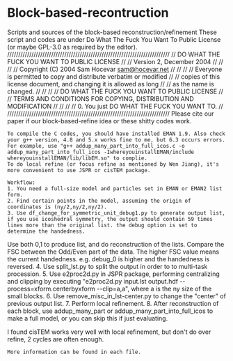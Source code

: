 # Block-based-recontruction
Scripts and sources of the block-based reconstruction/refinement
These script and codes are under Do What The Fuck You Want To Public License (or maybe GPL-3.0 as required by the editor).
//////////////////////////////////////////////////////////////////////////
//        DO WHAT THE FUCK YOU WANT TO PUBLIC LICENSE                   //
//                    Version 2, December 2004                          //
//																		                                  //
// 	Copyright (C) 2004 Sam Hocevar <sam@hocevar.net>                    //
//																	                                  	//
// Everyone is permitted to copy and distribute verbatim or modified  	//
// copies of this license document, and changing it is allowed as long 	//
// as the name is changed. 										                      		//
//																                                   		//
//            DO WHAT THE FUCK YOU WANT TO PUBLIC LICENSE       				//
//   TERMS AND CONDITIONS FOR COPYING, DISTRIBUTION AND MODIFICATION  	//
//															                                   			//
//  0. You just DO WHAT THE FUCK YOU WANT TO.					              		//
//////////////////////////////////////////////////////////////////////////
Please cite our paper if our block-based-refine idea or these shitty codes work.

	To compile the C codes, you should have installed EMAN 1.9. Also check your g++ version, 4.8 and 5.x works fine to me, but 6.3 occurs errors.
	For example, use "g++ addup_many_part_into_full_icos.c -o addup_many_part_into_full_icos -IwhereyouinstallEMAN/include whereyouinstallEMAN/lib/libEM.so" to complie.
	To do local refine (or focus refine as mentioned by Wen Jiang), it's more convenient to use JSPR or cisTEM package.
	
	Workflow:
	1. You need a full-size model and particles set in EMAN or EMAN2 list form.
	2. Find certain points in the model, assuming the origin of coordinates is (ny/2,ny/2,ny/2).
	3. Use df_change_for_symmetric_unit_debug1.py to generate output list, if you use icoshedral symmetry, the output should contain 59 times lines more than the original list. the debug option is set to determine the handedness.
  Use both 0,1 to produce list, and do reconstruction of the lists. Compare the FSC between the Odd/Even part of the data. The higher FSC value means the current handedness. e.g. debug_0 is higher and the handedness is reversed.
	4. Use split_lst.py to split the output in order to to multi-task procession.
	5. Use e2proc2d.py in JSPR package, performing centralizing and clipping by executing "e2proc2d.py input.lst output.hdf --process=xform.centerbyxform --clip=a,a", where a is the ny size of the small blocks.
	6. Use remove_misc_in_lst-center.py to change the "center" of previous output list.
	7. Perform local refinement.
	8. After reconstruction of each block, use addup_many_part or addup_many_part_into_full_icos to make a full model, or you can skip this if just evaluating.
	
  I found cisTEM works very well with local refinement, but don't do over refine, 2 cycles are often enough.
  
	More information can be found in each file.
